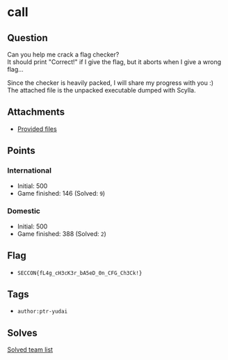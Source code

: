 # call
## Question
Can you help me crack a flag checker?  
It should print "Correct!" if I give the flag, but it aborts when I give a wrong flag...

Since the checker is heavily packed, I will share my progress with you :)  
The attached file is the unpacked executable dumped with Scylla.

## Attachments
- [Provided files](files/)

## Points
### International
- Initial: 500
- Game finished: 146 (Solved: `9`)

### Domestic
- Initial: 500
- Game finished: 388 (Solved: `2`)

## Flag
- `SECCON{fL4g_cH3cK3r_bA5eD_0n_CFG_Ch3Ck!}`

## Tags
- `author:ptr-yudai`

## Solves
[Solved team list](./solves.md)
